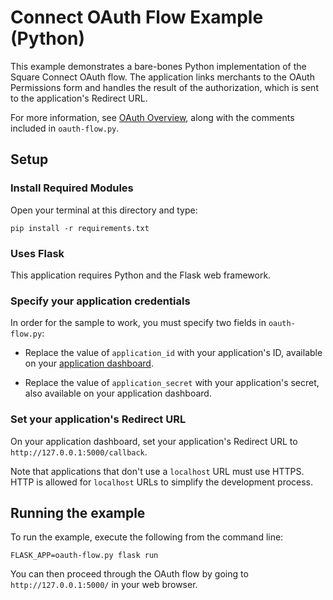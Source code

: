 # Connect OAuth Flow Example (Python)

This example demonstrates a bare-bones Python implementation of the Square Connect OAuth flow. The application links merchants to the OAuth Permissions form and handles the result of the authorization, which is sent to the application's Redirect URL.

For more information, see [OAuth Overview](https://developer.squareup.com/docs/oauth-api/what-it-does), along with the comments included in `oauth-flow.py`.

## Setup

### Install Required Modules
Open your terminal at this directory and type:
```
pip install -r requirements.txt
```

### Uses Flask

This application requires Python and the Flask web framework.

### Specify your application credentials

In order for the sample to work, you must specify two fields in `oauth-flow.py`:

* Replace the value of `application_id` with your application's ID, available on your
[application dashboard](https://developer.squareup.com/apps).

* Replace the value of `application_secret` with your application's secret, also available on your application dashboard.

### Set your application's Redirect URL

On your application dashboard, set your application's Redirect URL to `http://127.0.0.1:5000/callback`.

Note that applications that don't use a `localhost` URL must use HTTPS. HTTP is allowed for `localhost` URLs to simplify the development process.

## Running the example

To run the example, execute the following from the command line:

    FLASK_APP=oauth-flow.py flask run

You can then proceed through the OAuth flow by going to `http://127.0.0.1:5000/` in your web browser.
